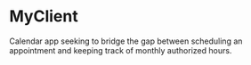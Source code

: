 # MyClient
Calendar app seeking to bridge the gap between scheduling an appointment and keeping track of monthly authorized hours.

